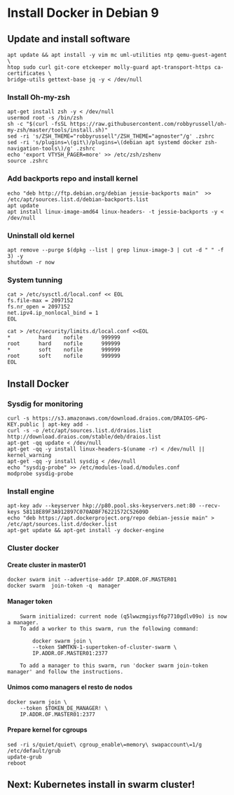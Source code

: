 # Install Docker in Debian 9
## Update and install software
```
apt update && apt install -y vim mc uml-utilities ntp qemu-guest-agent \
htop sudo curl git-core etckeeper molly-guard apt-transport-https ca-certificates \
bridge-utils gettext-base jq -y < /dev/null
```
### Install Oh-my-zsh

```
apt-get install zsh -y < /dev/null
usermod root -s /bin/zsh
sh -c "$(curl -fsSL https://raw.githubusercontent.com/robbyrussell/oh-my-zsh/master/tools/install.sh)"
sed -ri 's/ZSH_THEME="robbyrussell"/ZSH_THEME="agnoster"/g' .zshrc
sed -ri 's/plugins=\(git\)/plugins=\(debian apt systemd docker zsh-navigation-tools\)/g' .zshrc
echo 'export VTYSH_PAGER=more' >> /etc/zsh/zshenv
source .zshrc
```

### Add backports repo and install kernel

```
echo "deb http://ftp.debian.org/debian jessie-backports main"  >> /etc/apt/sources.list.d/debian-backports.list
apt update
apt install linux-image-amd64 linux-headers- -t jessie-backports -y < /dev/null
```

### Uninstall old kernel

```
apt remove --purge $(dpkg --list | grep linux-image-3 | cut -d " " -f 3) -y
shutdown -r now
```

### System tunning

```
cat > /etc/sysctl.d/local.conf << EOL
fs.file-max = 2097152
fs.nr_open = 2097152
net.ipv4.ip_nonlocal_bind = 1
EOL

cat > /etc/security/limits.d/local.conf <<EOL
*         hard    nofile      999999
root      hard    nofile      999999
*         soft    nofile      999999
root      soft    nofile      999999
EOL

```

## Install Docker
### Sysdig for monitoring

```
curl -s https://s3.amazonaws.com/download.draios.com/DRAIOS-GPG-KEY.public | apt-key add -
curl -s -o /etc/apt/sources.list.d/draios.list http://download.draios.com/stable/deb/draios.list
apt-get -qq update < /dev/null
apt-get -qq -y install linux-headers-$(uname -r) < /dev/null || kernel_warning
apt-get -qq -y install sysdig < /dev/null
echo "sysdig-probe" >> /etc/modules-load.d/modules.conf
modprobe sysdig-probe
```

### Install engine

```
apt-key adv --keyserver hkp://p80.pool.sks-keyservers.net:80 --recv-keys 58118E89F3A912897C070ADBF76221572C52609D
echo "deb https://apt.dockerproject.org/repo debian-jessie main" > /etc/apt/sources.list.d/docker.list
apt-get update && apt-get install -y docker-engine
```

### Cluster docker
#### Create cluster in master01

```
docker swarm init --advertise-addr IP.ADDR.OF.MASTER01
docker swarm  join-token -q  manager
```

#### Manager token

```
	Swarm initialized: current node (q5lwwzmgiysf6p7710gdlv09o) is now a manager.
	To add a worker to this swarm, run the following command:

	    docker swarm join \
	    --token SWMTKN-1-supertoken-of-cluster-swarm \
	    IP.ADDR.OF.MASTER01:2377

	To add a manager to this swarm, run 'docker swarm join-token manager' and follow the instructions.
```

#### Unimos como managers el resto de nodos

```
docker swarm join \
    --token $TOKEN_DE_MANAGER! \
    IP.ADDR.OF.MASTER01:2377
```

#### Prepare kernel for cgroups

```
sed -ri s/quiet/quiet\ cgroup_enable\=memory\ swapaccount\=1/g /etc/default/grub
update-grub
reboot
```

## Next: Kubernetes install in swarm cluster!

